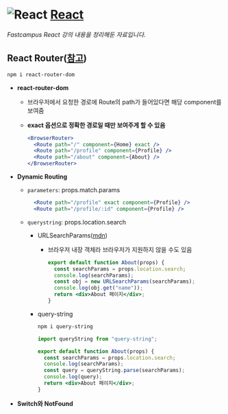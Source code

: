 # ![React](https://ko.reactjs.org/favicon.ico) [**React**](https://reactjs.org/ "React 공식 홈페이지")

_Fastcampus React 강의 내용을 정리해둔 자료입니다._

## React Router([참고](https://reactrouter.com/))

```bash
npm i react-router-dom
```

- **react-router-dom**

  - 브라우저에서 요청한 경로에 Route의 path가 들어있다면 해당 component를 보여줌
  - **exact 옵션으로 정확한 경로일 때만 보여주게 할 수 있음**

    ```jsx
    <BrowserRouter>
      <Route path="/" component={Home} exact />
      <Route path="/profile" component={Profile} />
      <Route path="/about" component={About} />
    </BrowserRouter>
    ```

- **Dynamic Routing**

  - `parameters`: props.match.params

    ```jsx
      <Route path="/profile" exact component={Profile} />
      <Route path="/profile/:id" component={Profile} />
    ```

  - `querystring`: props.location.search

    - URLSearchParams([mdn](https://developer.mozilla.org/ko/docs/Web/API/URLSearchParams))

      - 브라우저 내장 객체라 브라우저가 지원하지 않을 수도 있음

        ```jsx
        export default function About(props) {
          const searchParams = props.location.search;
          console.log(searchParams);
          const obj = new URLSearchParams(searchParams);
          console.log(obj.get("name"));
          return <div>About 페이지</div>;
        }
        ```

    - query-string

      ```bash
      npm i query-string
      ```

      ```jsx
      import queryString from "query-string";

      export default function About(props) {
        const searchParams = props.location.search;
        console.log(searchParams);
        const query = queryString.parse(searchParams);
        console.log(query);
        return <div>About 페이지</div>;
      }
      ```

- **Switch와 NotFound**
